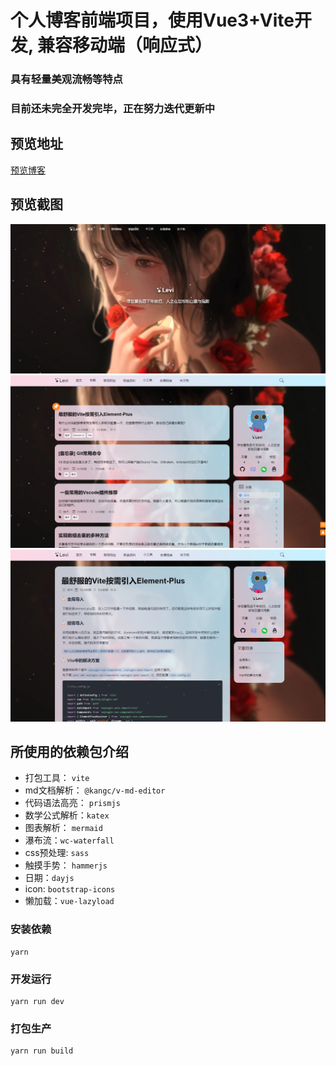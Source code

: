 # 个人博客前端项目，使用Vue3+Vite开发, 兼容移动端（响应式）
### 具有轻量美观流畅等特点
### 目前还未完全开发完毕，正在努力迭代更新中

## 预览地址
[预览博客](https://leviqin.top)

## 预览截图
![](./preview/1700236160346.jpg)
![](./preview/1700236223056.jpg)
![](./preview/1700236277724.jpg)

## 所使用的依赖包介绍
+ 打包工具： `vite`
+ md文档解析： `@kangc/v-md-editor`
+ 代码语法高亮： `prismjs`
+ 数学公式解析：`katex`
+ 图表解析： `mermaid`
+ 瀑布流：`wc-waterfall`
+ css预处理: `sass`
+ 触摸手势： `hammerjs`
+ 日期：`dayjs`
+ icon: `bootstrap-icons`
+ 懒加载：`vue-lazyload`

### 安装依赖
```
yarn
```

### 开发运行
```
yarn run dev
```

### 打包生产
```
yarn run build
```
